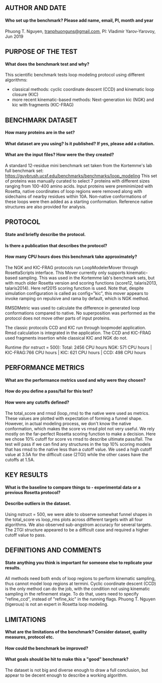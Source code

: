## AUTHOR AND DATE
#### Who set up the benchmark? Please add name, email, PI, month and year
Phuong T. Nguyen, tranphuonguns@gmail.com, PI: Vladimir Yarov-Yarovoy, Jun 2019

## PURPOSE OF THE TEST
#### What does the benchmark test and why?
This scientific benchmark tests loop modeling protocol using different algorithms:
- classical methods: cyclic coordinate descent (CCD) and kinematic loop closure (KIC)
- more recent kinematic-based methods: Next-generation kic (NGK) and kic with fragments (KIC-FRAG)

## BENCHMARK DATASET
#### How many proteins are in the set?
#### What dataset are you using? Is it published? If yes, please add a citation.
#### What are the input files? How were the they created?
A standard 12-residue mini benchmark set taken from the Kortemme's lab full benchmark set: https://guybrush.ucsf.edu/benchmarks/benchmarks/loop_modeling
This set of proteins was manually curated to select 7 proteins with different sizes ranging from 100-400 amino acids.
Input proteins were preminimized with Rosetta, native coordinates of loop regions were removed along with sidechains of nearby residues within 10A.
Non-native conformations of these loops were then added as a starting conformation. Reference native structures are also provided for analysis.

## PROTOCOL
#### State and briefly describe the protocol.
#### Is there a publication that describes the protocol?
#### How many CPU hours does this benchmark take approximately?
The NGK and KIC-FRAG protocols run LoopModelerMover through RosettaScripts interface. This Mover currently only supports kinematic-based sampling. This was used in the Kortemme lab's benchmark sets, but with much older Rosetta version and scoring functions (score12, talaris2013, talaris2014). Here ref2015 scoring function is used. Note that, despite simulation configuration is called as config="kic", this mover appears to invoke ramping on repulsive and rama by default, which is NGK method.

RMSDMetric was used to calculate the difference in generated loop conformations compared to native.
No superposition was performed as the protocol does not move other parts of input proteins.

The classic protocols CCD and KIC run through loopmodel application. Rmsd calculation is integrated in the application.
The CCD and KIC-FRAG used fragments insertion while classical KIC and NGK do not.

Runtime (for nstruct = 500):
Total: 2456 CPU hours
NGK: 571 CPU hours | KIC-FRAG:766 CPU hours | KIC: 621 CPU hours | CCD: 498 CPU hours

## PERFORMANCE METRICS
#### What are the performance metrics used and why were they chosen?
#### How do you define a pass/fail for this test?
#### How were any cutoffs defined?
The total_score and rmsd (loop_rms) to the native were used as metrics. These values are plotted with expectation of forming a funnel shape. However, in actual modeling process, we don't know the native conformation, which makes the score vs rmsd plot not very useful. We rely mostly on the far-perfect Rosetta scoring function to make a decision. Here we chose 10% cutoff for score vs rmsd to describe ultimate pass/fail. The test will pass if we can find any structures in the top 10% scoring models that has rmsd to the native less than a cutoff value. We used a high cutoff value at 3.5A for the difficult case (2TGI) while the other cases have the cutoffs at 1.5A. 

## KEY RESULTS
#### What is the baseline to compare things to - experimental data or a previous Rosetta protocol?
#### Describe outliers in the dataset. 
Using nstruct = 500, we were able to observe somewhat funnel shapes in the total_score vs loop_rms plots across different targets with all four algorithms.
We also observed sub-angstrom accuracy for several targets. 
The 2TGI structure appeared to be a difficult case and required a higher cutoff value to pass.

## DEFINITIONS AND COMMENTS
#### State anything you think is important for someone else to replicate your results. 
All methods need both ends of loop regions to perform kinematic sampling, thus cannot model loop regions at termini. Cyclic coordinate descent (CCD) is the only method can do the job, with the condition not using kinematic sampling in the refinement stage. To do that, users need to specify "refine_ccd", instead of "refine_kic" in the running flags.
Phuong T. Nguyen (tigerous) is not an expert in Rosetta loop modeling. 

## LIMITATIONS
#### What are the limitations of the benchmark? Consider dataset, quality measures, protocol etc. 
#### How could the benchmark be improved?
#### What goals should be hit to make this a "good" benchmark?
The dataset is not big and diverse enough to draw a full conclusion, but appear to be decent enough to describe a working algorithm.